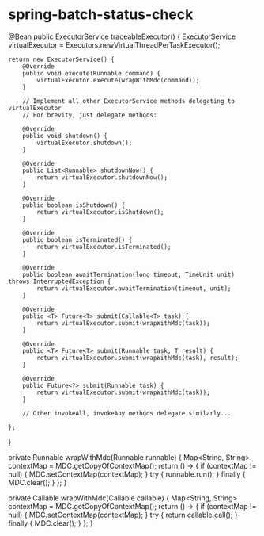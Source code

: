# spring-batch-status-check

@Bean
public ExecutorService traceableExecutor() {
    ExecutorService virtualExecutor = Executors.newVirtualThreadPerTaskExecutor();

    return new ExecutorService() {
        @Override
        public void execute(Runnable command) {
            virtualExecutor.execute(wrapWithMdc(command));
        }

        // Implement all other ExecutorService methods delegating to virtualExecutor
        // For brevity, just delegate methods:

        @Override
        public void shutdown() {
            virtualExecutor.shutdown();
        }

        @Override
        public List<Runnable> shutdownNow() {
            return virtualExecutor.shutdownNow();
        }

        @Override
        public boolean isShutdown() {
            return virtualExecutor.isShutdown();
        }

        @Override
        public boolean isTerminated() {
            return virtualExecutor.isTerminated();
        }

        @Override
        public boolean awaitTermination(long timeout, TimeUnit unit) throws InterruptedException {
            return virtualExecutor.awaitTermination(timeout, unit);
        }

        @Override
        public <T> Future<T> submit(Callable<T> task) {
            return virtualExecutor.submit(wrapWithMdc(task));
        }

        @Override
        public <T> Future<T> submit(Runnable task, T result) {
            return virtualExecutor.submit(wrapWithMdc(task), result);
        }

        @Override
        public Future<?> submit(Runnable task) {
            return virtualExecutor.submit(wrapWithMdc(task));
        }

        // Other invokeAll, invokeAny methods delegate similarly...

    };
}

private Runnable wrapWithMdc(Runnable runnable) {
    Map<String, String> contextMap = MDC.getCopyOfContextMap();
    return () -> {
        if (contextMap != null) {
            MDC.setContextMap(contextMap);
        }
        try {
            runnable.run();
        } finally {
            MDC.clear();
        }
    };
}

private <T> Callable<T> wrapWithMdc(Callable<T> callable) {
    Map<String, String> contextMap = MDC.getCopyOfContextMap();
    return () -> {
        if (contextMap != null) {
            MDC.setContextMap(contextMap);
        }
        try {
            return callable.call();
        } finally {
            MDC.clear();
        }
    };
}
